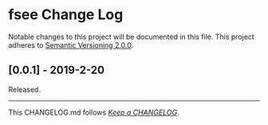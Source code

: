 #   fsee Change Log

Notable changes to this project will be documented in this file. This project adheres to [Semantic Versioning 2.0.0](http://semver.org/).

##	[0.0.1] - 2019-2-20

Released.

---
This CHANGELOG.md follows [*Keep a CHANGELOG*](http://keepachangelog.com/).

